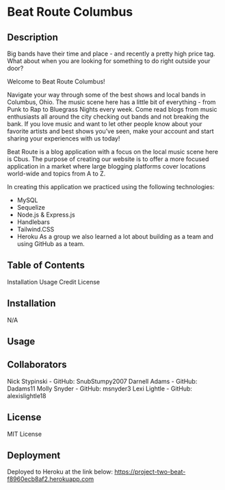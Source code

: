 # Beat Route Columbus

## Description
Big bands have their time and place - and recently a pretty high price tag. What about when you are looking for something to do right outside your door?

Welcome to Beat Route Columbus! 

Navigate your way through some of the best shows and local bands in Columbus, Ohio. The music scene here has a little bit of everything - from Punk to Rap to Bluegrass Nights every week. Come read blogs from music enthusiasts all around the city checking out bands and not breaking the bank. If you love music and want to let other people know about your favorite artists and best shows you’ve seen, make your account and start sharing your experiences with us today!

Beat Route is a blog application with a focus on the local music scene here is Cbus. The purpose of creating our website is to offer a more focused application in a market where large blogging platforms cover locations world-wide and topics from A to Z.

In creating this application we practiced using the following technologies: 
  - MySQL
  - Sequelize
  - Node.js & Express.js
  - Handlebars
  - Tailwind.CSS
  - Heroku
As a group we also learned a lot about building as a team and using GitHub as a team.

## Table of Contents
Installation
Usage
Credit 
License

## Installation
N/A

## Usage

## Collaborators
Nick Stypinski - GitHub: SnubStumpy2007
Darnell Adams - GitHub: Dadams11
Molly Snyder - GitHub: msnyder3
Lexi Lightle - GitHub: alexislightle18

## License
MIT License

## Deployment
Deployed to Heroku at the link below:
https://project-two-beat-f8960ecb8af2.herokuapp.com

